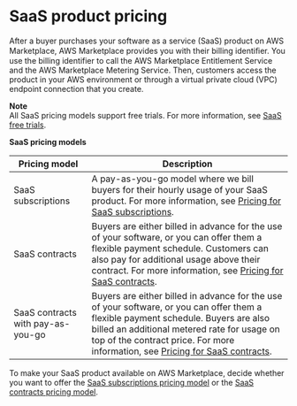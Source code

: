 # SaaS product pricing<a name="saas-pricing-models"></a>

After a buyer purchases your software as a service \(SaaS\) product on AWS Marketplace, AWS Marketplace provides you with their billing identiﬁer\. You use the billing identifier to call the AWS Marketplace Entitlement Service and the AWS Marketplace Metering Service\. Then, customers access the product in your AWS environment or through a virtual private cloud \(VPC\) endpoint connection that you create\.

**Note**  
All SaaS pricing models support free trials\. For more information, see [SaaS free trials](https://docs.aws.amazon.com/marketplace/latest/userguide/saas-free-trials.html)\.


**SaaS pricing models**  

| Pricing model | Description | 
| --- | --- | 
| SaaS subscriptions | A pay\-as\-you\-go model where we bill buyers for their hourly usage of your SaaS product\. For more information, see [Pricing for SaaS subscriptions](saas-subscriptions.md)\. | 
| SaaS contracts | Buyers are either billed in advance for the use of your software, or you can offer them a flexible payment schedule\. Customers can also pay for additional usage above their contract\. For more information, see [Pricing for SaaS contracts](saas-contracts.md)\. | 
| SaaS contracts with pay\-as\-you\-go |  Buyers are either billed in advance for the use of your software, or you can offer them a flexible payment schedule\. Buyers are also billed an additional metered rate for usage on top of the contract price\. For more information, see [Pricing for SaaS contracts](saas-contracts.md)\. | 

To make your SaaS product available on AWS Marketplace, decide whether you want to offer the [SaaS subscriptions pricing model](saas-subscriptions.md) or the [SaaS contracts pricing model](saas-contracts.md)\.